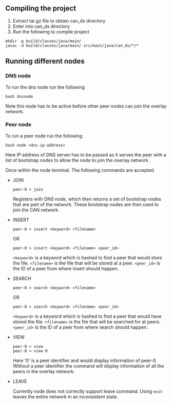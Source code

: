 ## Compiling the project

1. Extract tar.gz file to obtain can_ds directory
2. Enter into can_ds directory
3. Run the following to compile project

```
mkdir -p build/classes/java/main/
javac -d build/classes/java/main/ src/main/java/can_ds/*/*
```

## Running different nodes

### DNS node

To run the dns node run the following

```
bash dnsnode
```

Note this node has to be active before other peer nodes can join the overlay network.

### Peer node

To run a peer node run the following

```
bash node <dns-ip-address>
```
Here IP address of DNS server has to be passed as it serves the peer with a list of bootstrap 
nodes to allow the node to join the overlay network.

Once within the node terminal. The following commands are accepted
  * JOIN 
  
    ```
    peer-0 > join
    ```

    Registers with DNS node, which then returns a set of bootstrap nodes that are part of the 
    network. These bootstrap nodes are then used to join the CAN network.
    
  * INSERT
  
    ```
    peer-0 > insert <keyword> <filename>
    ```

    OR

    ```
    peer-0 > insert <keyword> <filename> <peer_id>
    ```
    
    `<keyword>` is a keyword which is hashed to find a peer that would store the file.
    `<filename>` is the file that will be stored at a peer.
    `<peer_id>` is the ID of a peer from where insert should happen.
    
  * SEARCH 
  
    ```
    peer-0 > search <keyword> <filename>
    ```

    OR

    ```
    peer-0 > search <keyword> <filename> <peer_id>
    ```
    
    `<keyword>` is a keyword which is hashed to find a peer that would have stored the file.
    `<filename>` is the file that will be searched for at peers.
    `<peer_id>` is the ID of a peer from where search should happen.
    
  * VIEW 
  
    ```
    peer-0 > view
    peer-0 > view 0
    ```
    
    Here '0' is a peer identifier and would display information of peer-0.
    Without a peer identifier the command will display information of all the peers in the overlay network.

  * LEAVE
  
    Currently node does not correctly support leave command. Using `exit` leaves the entire network in an
    inconsistent state.
